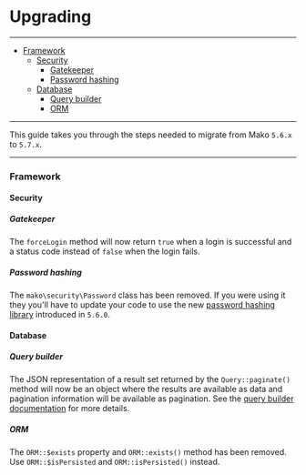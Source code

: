 # Upgrading

--------------------------------------------------------

* [Framework](#framework)
	- [Security](#framework:security)
		- [Gatekeeper](#framework:security:gatekeeper)
		- [Password hashing](#framework:security:password_hashing)
	- [Database](#framework:database)
		- [Query builder](#framework:database:query_builder)
		- [ORM](#framework:database:orm)

--------------------------------------------------------

This guide takes you through the steps needed to migrate from Mako `5.6.x` to `5.7.x`.

--------------------------------------------------------

### Framework

<a id="framework"></a>

#### Security

<a id="framework:security"></a>

##### Gatekeeper

<a id="framework:security:gatekeeper"></a>

The `forceLogin` method will now return `true` when a login is successful and a status code instead of `false` when the login fails.

##### Password hashing

<a id="framework:security:password_hashing"></a>

The `mako\security\Password` class has been removed. If you were using it they you'll have to update your code to use the new [password hashing library](:base_url:/docs/:version:/security:password-hashing) introduced in `5.6.0`.

#### Database

<a id="framework:database"></a>

##### Query builder

<a id="framework:database:query_builder"></a>

The JSON representation of a result set returned by the `Query::paginate()` method will now be an object where the results are available as data and pagination information will be available as pagination. See the [query builder documentation](:base_url:/docs/:version:/databases-sql:query-builder#array_and_json_representations) for more details.

##### ORM

<a id="framework:database:orm"></a>

The `ORM::$exists` property and `ORM::exists()` method has been removed. Use `ORM::$isPersisted` and `ORM::isPersisted()` instead.
